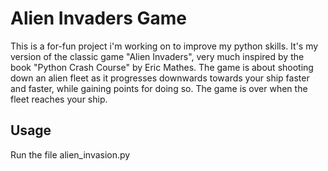 # Alien Invaders Game

This is a for-fun project i'm working on to improve my python skills. It's my version of the classic game "Alien Invaders", very much inspired by the book "Python Crash Course" by Eric Mathes.  The game is about shooting down an alien fleet as it progresses downwards towards your ship faster and faster, while gaining points for doing so. The game is over when the fleet reaches your ship. 

## Usage

Run the file alien_invasion.py
